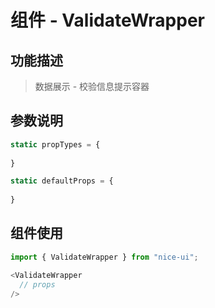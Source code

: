 # 组件 - ValidateWrapper

## 功能描述

> 数据展示 - 校验信息提示容器

## 参数说明

```javascript
static propTypes = {
  
}

static defaultProps = {
  
}
```

## 组件使用

```javascript
import { ValidateWrapper } from "nice-ui";

<ValidateWrapper
  // props
/>
```